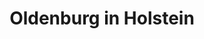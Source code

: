 ---
title: Oldenburg in Holstein
url: /oldenburg-in-holstein/
latitude: 54.292
longitude: 10.888
---
